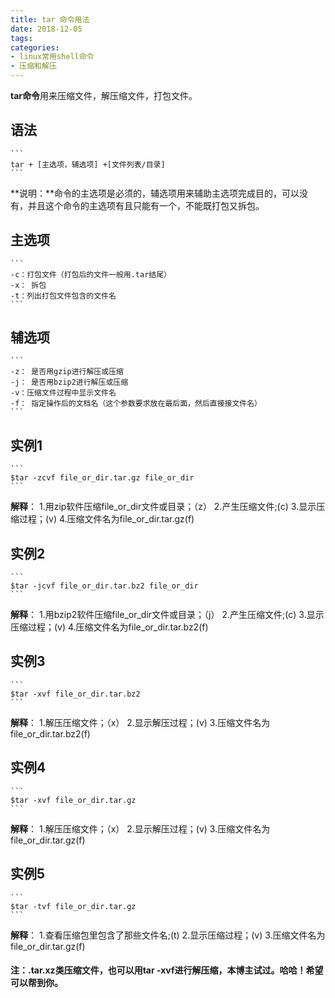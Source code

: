 ```yaml
---
title: tar 命令用法
date: 2018-12-05
tags:
categories: 
- linux常用shell命令
- 压缩和解压
---
```

**tar命令**用来压缩文件，解压缩文件，打包文件。
<!-- more --> 

语法
----

    ```
    tar + [主选项，辅选项] +[文件列表/目录]
    ```

**说明：**命令的主选项是必须的，辅选项用来辅助主选项完成目的，可以没有，并且这个命令的主选项有且只能有一个，不能既打包又拆包。

主选项
----
    ```
    -c：打包文件（打包后的文件一般用.tar结尾） 
    -x： 拆包
    -t：列出打包文件包含的文件名
    ```
辅选项
----
    ```
    -z： 是否用gzip进行解压或压缩
    -j： 是否用bzip2进行解压或压缩
    -v：压缩文件过程中显示文件名
    -f： 指定操作后的文档名（这个参数要求放在最后面，然后直接接文件名） 
    ```
实例1
----
    ```
    $tar -zcvf file_or_dir.tar.gz file_or_dir
    ```
**解释**：
1.用zip软件压缩file_or_dir文件或目录；（z）
2.产生压缩文件;(c)
3.显示压缩过程；(v)
4.压缩文件名为file_or_dir.tar.gz(f)

实例2
----
    ```
    $tar -jcvf file_or_dir.tar.bz2 file_or_dir
    ```
**解释**：
1.用bzip2软件压缩file_or_dir文件或目录；（j）
2.产生压缩文件;(c)
3.显示压缩过程；(v)
4.压缩文件名为file_or_dir.tar.bz2(f)

实例3
----
    ```
    $tar -xvf file_or_dir.tar.bz2
    ```
**解释**：
1.解压压缩文件；（x）
2.显示解压过程；(v)
3.压缩文件名为file_or_dir.tar.bz2(f)

实例4
----
    ```
    $tar -xvf file_or_dir.tar.gz
    ```

**解释**：
1.解压压缩文件；（x）
2.显示解压过程；(v)
3.压缩文件名为file_or_dir.tar.gz(f)

实例5
----
    ```
    $tar -tvf file_or_dir.tar.gz
    ```

**解释**：
1.查看压缩包里包含了那些文件名;(t)
2.显示压缩过程；(v)
3.压缩文件名为file_or_dir.tar.gz(f)

#### 注：.tar.xz类压缩文件，也可以用tar -xvf进行解压缩，本博主试过。哈哈！希望可以帮到你。









